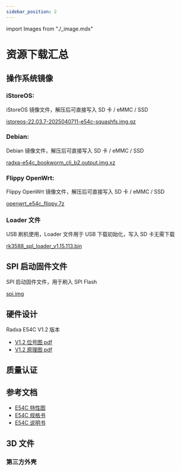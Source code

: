 ```yaml
---
sidebar_position: 2
---
```


import Images from "./\_image.mdx"

# 资源下载汇总

## 操作系统镜像

### iStoreOS:

iStoreOS 镜像文件，解压后可直接写入 SD 卡 / eMMC / SSD

[istoreos-22.03.7-2025040711-e54c-squashfs.img.gz](https://fw0.koolcenter.com/iStoreOS/e54c/istoreos-22.03.7-2025040711-e54c-squashfs.img.gz)

### Debian:

Debian 镜像文件，解压后可直接写入 SD 卡 / eMMC / SSD

[radxa-e54c_bookworm_cli_b2.output.img.xz](https://github.com/radxa-build/radxa-e54c/releases/download/rsdk-b2/radxa-e54c_bookworm_cli_b2.output.img.xz)

### Flippy OpenWrt:

Flippy OpenWrt 镜像文件，解压后可直接写入 SD 卡 / eMMC / SSD

[openwrt_e54c_flippy.7z](https://dl.radxa.com/e/e54c/images/openwrt_rk3588s_e54c_R25.05.07_k6.12.27-flippy-93+.7z)

### Loader 文件

USB 刷机使用，Loader 文件用于 USB 下载初始化，写入 SD 卡无需下载

[rk3588_spl_loader_v1.15.113.bin](https://dl.radxa.com/e/e52c/images/rk3588_spl_loader_v1.15.113.bin)

## SPI 启动固件文件

SPI 启动固件文件，用于刷入 SPI Flash

[spi.img](https://dl.radxa.com/e/e54c/images/radxa-e54c-spi-flash-image.img)

## 硬件设计

Radxa E54C V1.2 版本

- [V1.2 位号图 pdf](https://dl.radxa.com/e/e54c/hw/radxa_e54c_v1.2_components_placement_map.pdf)
- [V1.2 原理图 pdf](https://dl.radxa.com/e/e54c/hw/radxa_e54c_v1.2_schematic.pdf)

## 质量认证

## 参考文档

- [E54C 特性图](https://dl.radxa.com/e/e54c/docs/Radxa_E54C_quick_features_cn.pdf)
- [E54C 规格书](https://dl.radxa.com/e/e54c/docs/radxa_e54c_product_brief_Revision_1.0_g37b8f72.pdf)
- [E54C 说明书](https://dl.radxa.com/e/e54c/docs/Radxa_E54C_Quick_User_Guide_cn.pdf)

## 3D 文件

### 第三方外壳
